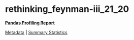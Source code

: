 # rethinking_feynman-iii_21_20

[**Pandas Profiling Report**](https://epistasislab.github.io/pmlb/profile/rethinking_feynman-iii_21_20.html)

[Metadata](metadata.yaml) | [Summary Statistics](summary_stats.tsv)

